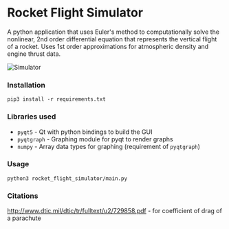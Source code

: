 # Rocket Flight Simulator

A python application that uses Euler's method to computationally solve the nonlinear, 2nd order differential equation that represents the vertical flight of a rocket. Uses 1st order approximations for atmospheric density and engine thrust data.

![Simulator](https://image.prntscr.com/image/Ll-SqvFVRhaifLjRa7ZVhg.png "Flight Simulator Program")


### Installation
`pip3 install -r requirements.txt`

### Libraries used
* `pyqt5` - Qt with python bindings to build the GUI
* `pyqtgraph` - Graphing module for pyqt to render graphs
* `numpy` - Array data types for graphing (requirement of `pyqtgraph`)



### Usage
`python3 rocket_flight_simulator/main.py`


### Citations
http://www.dtic.mil/dtic/tr/fulltext/u2/729858.pdf - for coefficient of drag of a parachute

